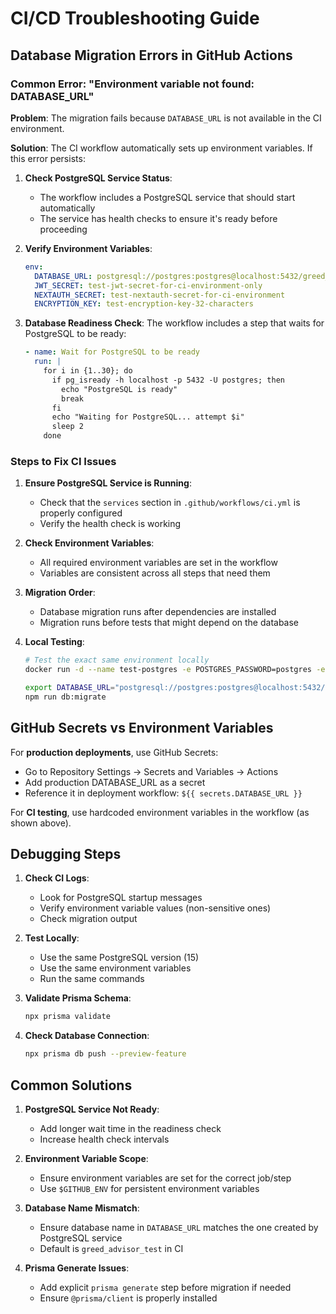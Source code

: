 # CI/CD Troubleshooting Guide

## Database Migration Errors in GitHub Actions

### Common Error: "Environment variable not found: DATABASE_URL"

**Problem**: The migration fails because `DATABASE_URL` is not available in the CI environment.

**Solution**: The CI workflow automatically sets up environment variables. If this error persists:

1. **Check PostgreSQL Service Status**:
   - The workflow includes a PostgreSQL service that should start automatically
   - The service has health checks to ensure it's ready before proceeding

2. **Verify Environment Variables**:

   ```yaml
   env:
     DATABASE_URL: postgresql://postgres:postgres@localhost:5432/greed_advisor_test
     JWT_SECRET: test-jwt-secret-for-ci-environment-only
     NEXTAUTH_SECRET: test-nextauth-secret-for-ci-environment
     ENCRYPTION_KEY: test-encryption-key-32-characters
   ```

3. **Database Readiness Check**:
   The workflow includes a step that waits for PostgreSQL to be ready:
   ```yaml
   - name: Wait for PostgreSQL to be ready
     run: |
       for i in {1..30}; do
         if pg_isready -h localhost -p 5432 -U postgres; then
           echo "PostgreSQL is ready"
           break
         fi
         echo "Waiting for PostgreSQL... attempt $i"
         sleep 2
       done
   ```

### Steps to Fix CI Issues

1. **Ensure PostgreSQL Service is Running**:
   - Check that the `services` section in `.github/workflows/ci.yml` is properly configured
   - Verify the health check is working

2. **Check Environment Variables**:
   - All required environment variables are set in the workflow
   - Variables are consistent across all steps that need them

3. **Migration Order**:
   - Database migration runs after dependencies are installed
   - Migration runs before tests that might depend on the database

4. **Local Testing**:

   ```bash
   # Test the exact same environment locally
   docker run -d --name test-postgres -e POSTGRES_PASSWORD=postgres -e POSTGRES_DB=greed_advisor_test -p 5432:5432 postgres:15

   export DATABASE_URL="postgresql://postgres:postgres@localhost:5432/greed_advisor_test"
   npm run db:migrate
   ```

## GitHub Secrets vs Environment Variables

For **production deployments**, use GitHub Secrets:

- Go to Repository Settings → Secrets and Variables → Actions
- Add production DATABASE_URL as a secret
- Reference it in deployment workflow: `${{ secrets.DATABASE_URL }}`

For **CI testing**, use hardcoded environment variables in the workflow (as shown above).

## Debugging Steps

1. **Check CI Logs**:
   - Look for PostgreSQL startup messages
   - Verify environment variable values (non-sensitive ones)
   - Check migration output

2. **Test Locally**:
   - Use the same PostgreSQL version (15)
   - Use the same environment variables
   - Run the same commands

3. **Validate Prisma Schema**:

   ```bash
   npx prisma validate
   ```

4. **Check Database Connection**:
   ```bash
   npx prisma db push --preview-feature
   ```

## Common Solutions

1. **PostgreSQL Service Not Ready**:
   - Add longer wait time in the readiness check
   - Increase health check intervals

2. **Environment Variable Scope**:
   - Ensure environment variables are set for the correct job/step
   - Use `$GITHUB_ENV` for persistent environment variables

3. **Database Name Mismatch**:
   - Ensure database name in `DATABASE_URL` matches the one created by PostgreSQL service
   - Default is `greed_advisor_test` in CI

4. **Prisma Generate Issues**:
   - Add explicit `prisma generate` step before migration if needed
   - Ensure `@prisma/client` is properly installed
